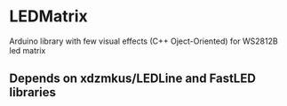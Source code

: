 # LEDMatrix
Arduino library with few visual effects (C++ Oject-Oriented) for WS2812B led matrix

## Depends on xdzmkus/LEDLine and FastLED libraries

